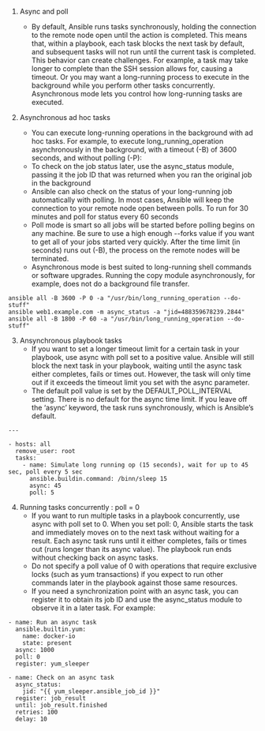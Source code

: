 1. Async and poll
   - By default, Ansible runs tasks synchronously, holding the connection to the remote node open until the action is completed. This means that, within a playbook, each task blocks the next task by default, and subsequent tasks will not run until the current task is completed. This behavior can create challenges. For example, a task may take longer to complete than the SSH session allows for, causing a timeout. Or you may want a long-running process to execute in the background while you perform other tasks concurrently. Asynchronous mode lets you control how long-running tasks are executed.

2. Asynchronous ad hoc tasks    
   - You can execute long-running operations in the background with ad hoc tasks. For example, to execute long_running_operation asynchronously in the background, with a timeout (-B) of 3600 seconds, and without polling (-P):    
   -  To check on the job status later, use the async_status module, passing it the job ID that was returned when you ran the original job in the background
   - Ansible can also check on the status of your long-running job automatically with polling. In most cases, Ansible will keep the connection to your remote node open between polls. To run for 30 minutes and poll for status every 60 seconds
   - Poll mode is smart so all jobs will be started before polling begins on any machine. Be sure to use a high enough --forks value if you want to get all of your jobs started very quickly. After the time limit (in seconds) runs out (-B), the process on the remote nodes will be terminated.
   - Asynchronous mode is best suited to long-running shell commands or software upgrades. Running the copy module asynchronously, for example, does not do a background file transfer.

```
ansible all -B 3600 -P 0 -a "/usr/bin/long_running_operation --do-stuff"
ansible web1.example.com -m async_status -a "jid=488359678239.2844"
ansible all -B 1800 -P 60 -a "/usr/bin/long_running_operation --do-stuff"

```

3. Ansynchronous playbook tasks    
   - If you want to set a longer timeout limit for a certain task in your playbook, use async with poll set to a positive value. Ansible will still block the next task in your playbook, waiting until the async task either completes, fails or times out. However, the task will only time out if it exceeds the timeout limit you set with the async parameter.
   - The default poll value is set by the DEFAULT_POLL_INTERVAL setting. There is no default for the async time limit. If you leave off the ‘async’ keyword, the task runs synchronously, which is Ansible’s default.

```
---

- hosts: all
  remove_user: root
  tasks:
    - name: Simulate long running op (15 seconds), wait for up to 45 sec, poll every 5 sec
      ansible.buildin.command: /binn/sleep 15
      async: 45
      poll: 5
```

4. Running tasks concurrently : poll = 0
    - If you want to run multiple tasks in a playbook concurrently, use async with poll set to 0. When you set poll: 0, Ansible starts the task and immediately moves on to the next task without waiting for a result. Each async task runs until it either completes, fails or times out (runs longer than its async value). The playbook run ends without checking back on async tasks.
    - Do not specify a poll value of 0 with operations that require exclusive locks (such as yum transactions) if you expect to run other commands later in the playbook against those same resources.
    - If you need a synchronization point with an async task, you can register it to obtain its job ID and use the async_status module to observe it in a later task. For example:

```
- name: Run an async task
  ansible.builtin.yum:
    name: docker-io
    state: present
  async: 1000
  poll: 0
  register: yum_sleeper

- name: Check on an async task
  async_status:
    jid: "{{ yum_sleeper.ansible_job_id }}"
  register: job_result
  until: job_result.finished
  retries: 100
  delay: 10

```